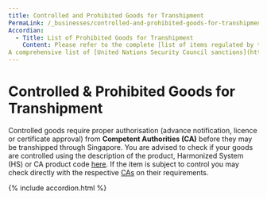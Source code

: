 ```yaml
---
title: Controlled and Prohibited Goods for Transhipment
PermaLink: /_businesses/controlled-and-prohibited-goods-for-transhipment
Accordian: 
  - Title: List of Prohibited Goods for Transhipment
    Content: Please refer to the complete [list of items regulated by the Strategic Goods (Control) Act.](https://www.customs.gov.sg/businesses/strategic-goods-control/strategic-goods-control-list)  
A comprehensive list of [United Nations Security Council sanctions](https://www.customs.gov.sg/businesses/united-nations-security-council-sanctions) can be found on the UNSC Sanctions Committees Website
---
```


# Controlled & Prohibited Goods for Transhipment

Controlled goods require proper authorisation (advance notification, licence or certificate approval) from  **Competent Authorities (CA)**  before they may be transhipped through Singapore. You are advised to check if your goods are controlled using the description of the product, Harmonized System (HS) or CA product code  [here](https://www.tradenet.gov.sg/tradenet/portlets/search/searchHSCA/searchInitHSCA.do). If the item is subject to control you may check directly with the respective  [CAs](https://www.customs.gov.sg/-/media/cus/files/about-us/annexes-and-appendices/annex-e---ca-helpdesk-lists.pdf)  on their requirements.

{% include accordion.html %} 
